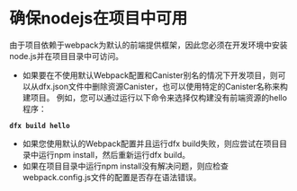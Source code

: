 # 确保nodejs在项目中可用

由于项目依赖于webpack为默认的前端提供框架，因此您必须在开发环境中安装node.js并在项目目录中可访问。

* 如果要在不使用默认Webpack配置和Canister别名的情况下开发项目，则可以从dfx.json文件中删除资源Canister，也可以使用特定的Canister名称来构建项目。 例如，您可以通过运行以下命令来选择仅构建没有前端资源的hello程序：

**`dfx build hello`**

* 如果您使用默认的Webpack配置并且运行dfx build失败，则应尝试在项目目录中运行npm install，然后重新运行dfx build。
* 如果在项目目录中运行npm install没有解决问题，则应检查webpack.config.js文件的配置是否存在语法错误。

